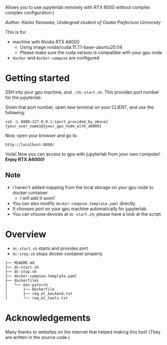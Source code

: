 Allows you to use jupyterlab remotely with RTX 6000 without complex complex configuration:)
 
*Author: Kanta Yamaoka, Undergrad student of Osaka Prefecture University*


This is for:
- machine with Nvidia RTX A6000
	- Using image nvidia/cuda:11.7.1-base-ubuntu20.04
	- Please make sure the cuda version is compatible with your gpu node
- `docker` and `docker-compose` are configured

# Getting started

SSH into your gpu machine, and `./dc-start.sh`. This provides port number for the jupyterlab. 

Given that port number, open new terminal on your CLIENT, and use the following:

```
ssh -L 8888:127.0.0.1:{port_provided_by_above} {your_user_name}@{your_gpu_node_with_a6000}
```

Now, open your browser and go to:

```
http://localhost:8888/
```

Voila! Now you can access to gpu with jupyterlab from your own computer! 
**Enjoy RTX A6000!**

## Note
- I haven't added mapping from the local storage on your gpu node to docker container
	- I will add it soon!
- You can also modify `docker-compose.template.yaml` directly. 
- It chooses port on your gpu machine automatically for jupyterlab. 
- You can choose devices at `dc-start.sh`; please have a look at the script.


# Overview

- `dc-start.sh` starts and provides port
- `dc-stop.sh` stops docker container properly

```
├── README.md
├── dc-start.sh
├── dc-stop.sh
├── docker-compose.template.yaml
├── dockerfiles
│   └── min-pytorch
│       ├── Dockerfile
│       ├── req_ml_backend.txt
│       └── req_ml_tools.txt
```


# Acknowledgements
Many thanks to websites on the internet that helped making this tool!
(They are written in the source code.)